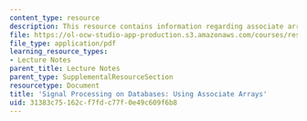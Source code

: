 ```yaml
---
content_type: resource
description: This resource contains information regarding associate arrays.
file: https://ol-ocw-studio-app-production.s3.amazonaws.com/courses/res-ll-005-mathematics-of-big-data-and-machine-learning-january-iap-2020/31383c75162cf7fdc77f0e49c609f6b8_MITRES_LL_005F12_Lec1.pdf
file_type: application/pdf
learning_resource_types:
- Lecture Notes
parent_title: Lecture Notes
parent_type: SupplementalResourceSection
resourcetype: Document
title: 'Signal Processing on Databases: Using Associate Arrays'
uid: 31383c75-162c-f7fd-c77f-0e49c609f6b8
---
```

